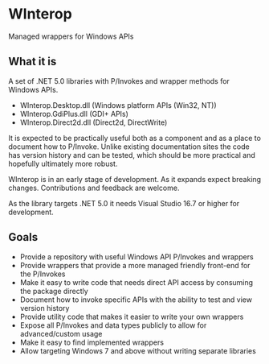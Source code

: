 # WInterop

Managed wrappers for Windows APIs

## What it is

A set of .NET 5.0 libraries with P/Invokes and wrapper methods for Windows APIs.

 - WInterop.Desktop.dll (Windows platform APIs (Win32, NT))
 - WInterop.GdiPlus.dll (GDI+ APIs)
 - WInterop.Direct2d.dll (Direct2d, DirectWrite)

It is expected to be practically useful both as a component and as a place to document how to P/Invoke. Unlike existing documentation sites the code has
version history and can be tested, which should be more practical and hopefully ultimately more robust.

WInterop is in an early stage of development. As it expands expect breaking changes. Contributions and feedback are welcome.

As the library targets .NET 5.0 it needs Visual Studio 16.7 or higher for development.

## Goals

- Provide a repository with useful Windows API P/Invokes and wrappers
- Provide wrappers that provide a more managed friendly front-end for the P/Invokes
- Make it easy to write code that needs direct API access by consuming the package directly
- Document how to invoke specific APIs with the ability to test and view version history
- Provide utility code that makes it easier to write your own wrappers
- Expose all P/Invokes and data types publicly to allow for advanced/custom usage
- Make it easy to find implemented wrappers
- Allow targeting Windows 7 and above without writing separate libraries

